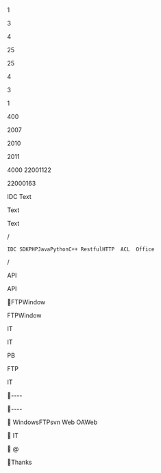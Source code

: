 




1 

3 

4 

25 

25

4

3

1



 400



 
2007

2010

2011

  4000
22001122

  
22000163

 


IDC
Text

 




Text

Text



/





 







    IDC SDKPHPJavaPythonC++ RestfulHTTP  ACL  Office





/





API



API



 













 


 

 
 

 

FTPWindow

 

 
  



FTPWindow

 





IT 

IT 

  

PB  

  

 







 
 
  


  


 

 
  


 FTP

 
 

 


 

IT 

----
 




 



 

 

 

----

       

   

  

    

    


 WindowsFTPsvn Web OAWeb     


 IT         



 @

Thanks


